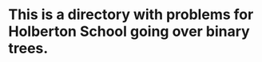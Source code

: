 This is a directory with problems for Holberton School going over binary trees.
===============================================================================
